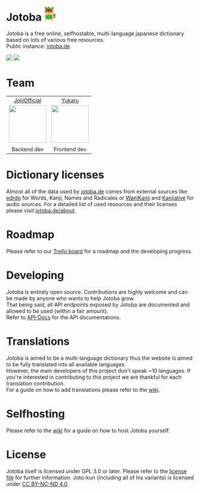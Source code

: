 # Jotoba <img class="titleImg" width="30" src="/html/assets/jotokun/JotoBook.svg">
Jotoba is a free online, selfhostable, multi-language japanese dictionary based on lots of various free resources.<br>
Public instance: [jotoba.de](https://jotoba.de)<br>

<img src="https://camo.githubusercontent.com/f045cbbb51444bf80b15e1c06d5c148f97e82cee9d005210271fa3bdbf71db22/68747470733a2f2f66696c65732e6a6f6a69692e64652f707265766965772f7261772f4672555450664f68645761354c5071594364454674656a3743" width="600">
<img src="https://camo.githubusercontent.com/7c61ad128a3f3f9f2ec8417ae40a6bf5cf631a75dcee457dce6c2d77b02d6507/68747470733a2f2f66696c65732e6a6f6a69692e64652f707265766965772f7261772f37525a45723863347746657338525876766272454e376f3851" width="600">


# Team
<table>
     <tr align="center">
          <td><a href="https://github.com/JojiiOfficial">JojiiOfficial</a></td>
          <td><a href="https://github.com/Yukaru-san">Yukaru</a></td>
     </tr>
     <tr align="center">
          <td><a href="https://github.com/JojiiOfficial"><img src="https://avatars.githubusercontent.com/u/15957865?v=4" width="100" height="100"></a></td>
          <td><a href="https://github.com/Yukaru-san"><img src="https://avatars.githubusercontent.com/u/57414313?v=4" width="100" height="100"></a></td>
     </tr>
     <tr align="center">
          <td>Backend dev</td>
          <td>Frontend dev</td>
     </tr>
</table>

# Dictionary licenses
Almost all of the data used by [jotoba.de](https://jotoba.de) comes from external sources like [edrdg](http://www.edrdg.org/) 
for Words, Kanji, Names and Radicales or [WaniKanji](https://www.wanikani.com/) and [Kanjialive](https://kanjialive.com/) for audio sources.
For a detailed list of used resources and their licenses please visit [jotoba.de/about](https://jotoba.de/about).

# Roadmap
Please refer to our [Trello board](https://trello.com/b/nmG0xgaW/jotoba-roadmap) for a roadmap and the developing progress.

# Developing
Jotoba is entirely open source. Contributions are highly welcome and can be made by anyone who wants to help Jotoba grow.<br>
That being said, all API endpoints exposed by Jotoba are documented and allowed to be used (within a fair amount).<br>
Refer to [API-Docs](https://jotoba.de/docs.html) for the API documentations.

# Translations
Jotoba is aimed to be a multi-language dictionary thus the website is aimed to be fully translated into all available languages.<br>
However, the main developers of this project don't speak ~10 languages.
If you're interested in contributing to this project we are thankful for each translation contribution.<br>
For a guide on how to add translations please refer to the [wiki](https://github.com/WeDontPanic/Jotoba).

# Selfhosting
Please refer to the [wiki](https://github.com/WeDontPanic/Jotoba) for a guide on how to host Jotoba yourself.

# License
Jotoba itself is licensed under GPL 3.0 or later. 
Please refer to the [license file](https://github.com/WeDontPanic/Jotoba/blob/master/LICENSE) for further information.
Joto-kun (including all of his variants) is licensed under [CC BY-NC-ND 4.0](https://creativecommons.org/licenses/by-nc-nd/4.0/).
